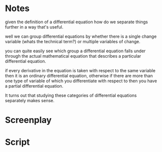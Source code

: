 # Notes

given the definition of a differential equation how do we separate things further in a way that's useful.

well we can group differential equations by whether there is a single change variable (whats the technical term?) or
multiple variables of change.

you can quite easily see which group a differential equation falls under through the actual mathematical equation that
describes a particular differential equation.

if every derivative in the equation is taken with respect to the same variable then it is an ordinary differential
equation, otherwise if there are more than one type of variable of which you differentiate with respect to then you have
a partial differential equation.

It turns out that studying these categories of differential equations separately makes sense.

# Screenplay

# Script


